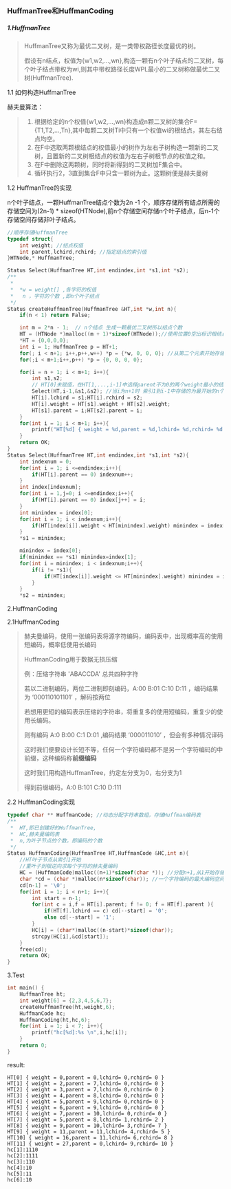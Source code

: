 ### HuffmanTree和HuffmanCoding

##### 1.HuffmanTree

> HuffmanTree又称为最优二叉树，是一类带权路径长度最优的树。
>
> 假设有n结点，权值为{w1,w2,...,wn},构造一颗有n个叶子结点的二叉树，每个叶子结点带权为wi,则其中带权路径长度WPL最小的二叉树称做最优二叉树(HuffmanTree).

1.1 如何构造HuffmanTree

赫夫曼算法：

> 1. 根据给定的n个权值{w1,w2,...,wn}构造成n颗二叉树的集合F={T1,T2,...,Tn},其中每颗二叉树Ti中只有一个权值wi的根结点，其左右结点均空。
> 2. 在F中选取两颗根结点的权值最小的树作为左右子树构造一颗新的二叉树，且置新的二叉树根结点的权值为左右子树根节点的权值之和。
> 3. 在F中删除这两颗树，同时将新得到的二叉树加F集合中。
> 4. 循环执行2，3直到集合F中只含一颗树为止。这颗树便是赫夫曼树

1.2 HuffmanTree的实现

n个叶子结点，一颗HuffmanTree结点个数为2n -1 个，顺序存储所有结点所需的存储空间为(2n-1) * sizeof(HTNode),前n个存储空间存储n个叶子结点，后n-1个存储空间存储非叶子结点。

```c
//顺序存储HuffmanTree
typedef struct{
	int weight; //结点权值
	int parent,lchird,rchird; //指定结点的索引值
}HTNode,* HuffmanTree;

Status Select(HuffmanTree HT,int endindex,int *s1,int *s2);
/**
 *
 *  *w = weight[] ,各字符的权值
 *   n ，字符的个数 ,即n个叶子结点
 */
Status createHuffmanTree(HuffmanTree &HT,int *w,int n){
	if(n < 1) return False;

	int m = 2*n - 1;  // n个结点 生成一颗最优二叉树所以结点个数
	HT = (HTNode *)malloc((m + 1)*sizeof(HTNode));//使用位置0空出标识根结点
	*HT = {0,0,0,0};
	int i = 1; HuffmanTree p = HT+1;
	for(; i < n+1; i++,p++,w++) *p = {*w, 0, 0, 0}; //从第二个元素开始存储初始叶子节点
	for(;i < m+1;i++,p++) *p = {0, 0, 0, 0};

	for(i = n + 1; i < m+1; i++){
		int s1,s2;
		// HT[0]未赋值，在HT[1,...,i-1]中选择parent不为0的两个weight最小的结点 s1,s2顺序存储索引
		Select(HT,i-1,&s1,&s2); //当i为n+1时 索引1到i-1中存储的为最开始的n个叶子结点
		HT[i].lchird = s1;HT[i].rchird = s2;
		HT[i].weight = HT[s1].weight + HT[s2].weight;
		HT[s1].parent = i;HT[s2].parent = i;
	}
	for(int i = 1; i < m+1; i++){
		printf("HT[%d] { weight = %d,parent = %d,lchird= %d,rchird= %d }\n",i,HT[i].weight,HT[i].parent,HT[i].lchird,HT[i].rchird);
	}
	return OK;
}
Status Select(HuffmanTree HT,int endindex,int *s1,int *s2){
	int indexnum = 0;
	for(int i = 1; i <=endindex;i++){
		if(HT[i].parent == 0) indexnum++;
	}
	int index[indexnum];
	for(int i = 1,j=0; i <=endindex;i++){
		if(HT[i].parent == 0) index[j++] = i;
	}
	int minindex = index[0];
	for(int i = 1; i < indexnum;i++){
		if(HT[index[i]].weight < HT[minindex].weight) minindex = index[i];
	}
	*s1 = minindex;

	minindex = index[0];
	if(minindex == *s1) minindex=index[1];
	for(int i = minindex; i < indexnum;i++){
		if(i != *s1){
			if(HT[index[i]].weight <= HT[minindex].weight) minindex = index[i];
		}
	}
	*s2 = minindex;

```

2.HuffmanCoding

2.1HuffmanCoding

> 赫夫曼编码，使用一张编码表将源字符编码，编码表中，出现概率高的使用短编码，概率低使用长编码
>
> HuffmanCoding用于数据无损压缩 
>
> 例：压缩字符串 'ABACCDA' 总共四种字符
>
> 若以二进制编码，两位二进制即刻编码，A:00 B:01 C:10 D:11 ，编码结果为 ‘000110101101’ ，解码按两位
>
> 若想用更短的编码表示压缩的字符串，将重复多的使用短编码，重复少的使用长编码。
>
> 则有编码 A:0 B:00 C:1 D:01 ,编码结果 ‘000011010’  ，但会有多种情况译码
>
> 这时我们便要设计长短不等，任何一个字符编码都不是另一个字符编码的中前缀，这种编码称**前缀编码**
>
> 这时我们用构造HuffmanTree，约定左分支为0，右分支为1
>
> 得到前缀编码，A:0 B:101 C:10 D:111

2.2 HuffmanCoding实现

```c
typedef char ** HuffmanCode; //动态分配字符串数组，存储Huffman编码表
/**
 *  HT,即已创建好的HuffmanTree,
 *  HC,赫夫曼编码表
 *  n,为叶子节点的个数，即编码的个数
 */
Status HuffmanCoding(HuffmanTree HT,HuffmanCode &HC,int n){
	//HT叶子节点从索引1开始
	//重叶子到根逆向求每个字符的赫夫曼编码
	HC = (HuffmanCode)malloc((n+1)*sizeof(char *)); //分配n+1,从1开始存储字符编码的指针向量
	char *cd = (char *)malloc(n*sizeof(char)); //一个字符编码的最大编码空间,n-1个空间存储最多二进制，最后一个存储结束字符
	cd[n-1] = '\0';
	for(int i = 1; i < n+1; i++){
		int start = n-1;
		for(int c = i,f = HT[i].parent; f != 0; f = HT[f].parent ){
			if(HT[f].lchird == c) cd[--start] = '0';
			else cd[--start] = '1';
		}
		HC[i] = (char*)malloc((n-start)*sizeof(char));
		strcpy(HC[i],&cd[start]);
	}
	free(cd);
	return OK;
}
```



3.Test

```c
int main() {
	HuffmanTree ht;
	int weight[6] = {2,3,4,5,6,7};
	createHuffmanTree(ht,weight,6);
	HuffmanCode hc;
	HuffmanCoding(ht,hc,6);
	for(int i = 1; i < 7; i++){
		printf("hc[%d]:%s \n",i,hc[i]);
	}
	return 0;
}
```

result:

```
HT[0] { weight = 0,parent = 0,lchird= 0,rchird= 0 }
HT[1] { weight = 2,parent = 7,lchird= 0,rchird= 0 }
HT[2] { weight = 3,parent = 7,lchird= 0,rchird= 0 }
HT[3] { weight = 4,parent = 8,lchird= 0,rchird= 0 }
HT[4] { weight = 5,parent = 9,lchird= 0,rchird= 0 }
HT[5] { weight = 6,parent = 9,lchird= 0,rchird= 0 }
HT[6] { weight = 7,parent = 10,lchird= 0,rchird= 0 }
HT[7] { weight = 5,parent = 8,lchird= 1,rchird= 2 }
HT[8] { weight = 9,parent = 10,lchird= 3,rchird= 7 }
HT[9] { weight = 11,parent = 11,lchird= 4,rchird= 5 }
HT[10] { weight = 16,parent = 11,lchird= 6,rchird= 8 }
HT[11] { weight = 27,parent = 0,lchird= 9,rchird= 10 }
hc[1]:1110 
hc[2]:1111 
hc[3]:110 
hc[4]:10 
hc[5]:11 
hc[6]:10 
```

